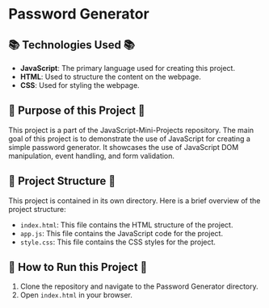 # Password Generator

## 📚 Technologies Used 📚

- **JavaScript**: The primary language used for creating this project.
- **HTML**: Used to structure the content on the webpage.
- **CSS**: Used for styling the webpage.

## 🎯 Purpose of this Project 🎯

This project is a part of the JavaScript-Mini-Projects repository. The main goal of this project is to demonstrate the use of JavaScript for creating a simple password generator. It showcases the use of JavaScript DOM manipulation, event handling, and form validation.

## 📂 Project Structure 📂

This project is contained in its own directory. Here is a brief overview of the project structure:

- `index.html`: This file contains the HTML structure of the project.
- `app.js`: This file contains the JavaScript code for the project.
- `style.css`: This file contains the CSS styles for the project.

## 🚀 How to Run this Project 🚀

1. Clone the repository and navigate to the Password Generator directory.
2. Open `index.html` in your browser.
